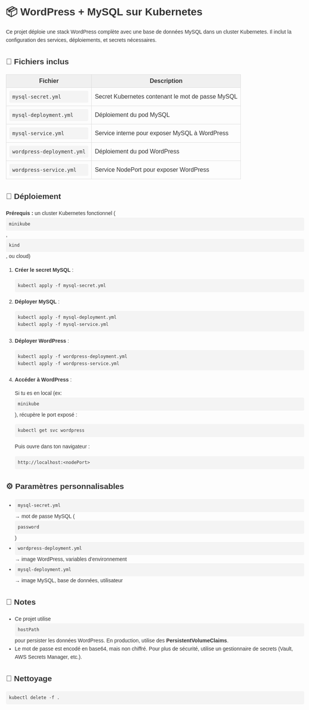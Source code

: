 <!DOCTYPE html>
<html lang="fr">
<head>
  <meta charset="UTF-8">
  <title>WordPress + MySQL sur Kubernetes</title>
  <style>
    body {
      font-family: Arial, sans-serif;
      line-height: 1.6;
      max-width: 800px;
      margin: 2rem auto;
      padding: 1rem;
      background-color: #fdfdfd;
      color: #333;
    }
    code, pre {
      background: #f4f4f4;
      padding: 0.5rem;
      border-radius: 4px;
      display: block;
      overflow-x: auto;
    }
    table {
      border-collapse: collapse;
      width: 100%;
      margin: 1rem 0;
    }
    th, td {
      border: 1px solid #ddd;
      padding: 8px;
    }
    th {
      background: #f0f0f0;
    }
  </style>
</head>
<body>

  <h1>📦 WordPress + MySQL sur Kubernetes</h1>

  <p>Ce projet déploie une stack WordPress complète avec une base de données MySQL dans un cluster Kubernetes. Il inclut la configuration des services, déploiements, et secrets nécessaires.</p>

  <h2>📁 Fichiers inclus</h2>
  <table>
    <tr>
      <th>Fichier</th>
      <th>Description</th>
    </tr>
    <tr>
      <td><code>mysql-secret.yml</code></td>
      <td>Secret Kubernetes contenant le mot de passe MySQL</td>
    </tr>
    <tr>
      <td><code>mysql-deployment.yml</code></td>
      <td>Déploiement du pod MySQL</td>
    </tr>
    <tr>
      <td><code>mysql-service.yml</code></td>
      <td>Service interne pour exposer MySQL à WordPress</td>
    </tr>
    <tr>
      <td><code>wordpress-deployment.yml</code></td>
      <td>Déploiement du pod WordPress</td>
    </tr>
    <tr>
      <td><code>wordpress-service.yml</code></td>
      <td>Service NodePort pour exposer WordPress</td>
    </tr>
  </table>

  <h2>🚀 Déploiement</h2>
  <p><strong>Prérequis :</strong> un cluster Kubernetes fonctionnel (<code>minikube</code>, <code>kind</code>, ou cloud)</p>

  <ol>
    <li><strong>Créer le secret MySQL</strong> :
      <pre><code>kubectl apply -f mysql-secret.yml</code></pre>
    </li>
    <li><strong>Déployer MySQL</strong> :
      <pre><code>kubectl apply -f mysql-deployment.yml
kubectl apply -f mysql-service.yml</code></pre>
    </li>
    <li><strong>Déployer WordPress</strong> :
      <pre><code>kubectl apply -f wordpress-deployment.yml
kubectl apply -f wordpress-service.yml</code></pre>
    </li>
    <li><strong>Accéder à WordPress</strong> :
      <p>Si tu es en local (ex: <code>minikube</code>), récupère le port exposé :</p>
      <pre><code>kubectl get svc wordpress</code></pre>
      <p>Puis ouvre dans ton navigateur :</p>
      <pre><code>http://localhost:&lt;nodePort&gt;</code></pre>
    </li>
  </ol>

  <h2>⚙️ Paramètres personnalisables</h2>
  <ul>
    <li><code>mysql-secret.yml</code> → mot de passe MySQL (<code>password</code>)</li>
    <li><code>wordpress-deployment.yml</code> → image WordPress, variables d’environnement</li>
    <li><code>mysql-deployment.yml</code> → image MySQL, base de données, utilisateur</li>
  </ul>

  <h2>📌 Notes</h2>
  <ul>
    <li>Ce projet utilise <code>hostPath</code> pour persister les données WordPress. En production, utilise des <strong>PersistentVolumeClaims</strong>.</li>
    <li>Le mot de passe est encodé en base64, mais non chiffré. Pour plus de sécurité, utilise un gestionnaire de secrets (Vault, AWS Secrets Manager, etc.).</li>
  </ul>

  <h2>🧼 Nettoyage</h2>
  <pre><code>kubectl delete -f .</code></pre>

</body>
</html>
